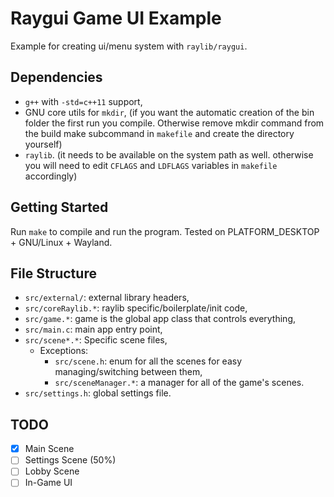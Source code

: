 # Raygui Game UI Example

Example for creating ui/menu system with `raylib/raygui`.

## Dependencies

- `g++` with `-std=c++11` support,
- GNU core utils for `mkdir`, (if you want the automatic creation of the bin folder the first run you compile. Otherwise remove mkdir command from the build make subcommand in `makefile` and create the directory yourself)
- `raylib`. (it needs to be available on the system path as well. otherwise you will need to edit `CFLAGS` and `LDFLAGS` variables in `makefile` accordingly)

## Getting Started

Run `make` to compile and run the program. Tested on PLATFORM_DESKTOP + GNU/Linux + Wayland.

## File Structure

- `src/external/`: external library headers,
- `src/coreRaylib.*`: raylib specific/boilerplate/init code,
- `src/game.*`: game is the global app class that controls everything,
- `src/main.c`: main app entry point,
- `src/scene*.*`: Specific scene files,
    - Exceptions:
        - `src/scene.h`: enum for all the scenes for easy managing/switching between them,
        - `src/sceneManager.*`: a manager for all of the game's scenes.
- `src/settings.h`: global settings file.

## TODO

- [x] Main Scene
- [ ] Settings Scene (50%)
- [ ] Lobby Scene
- [ ] In-Game UI
